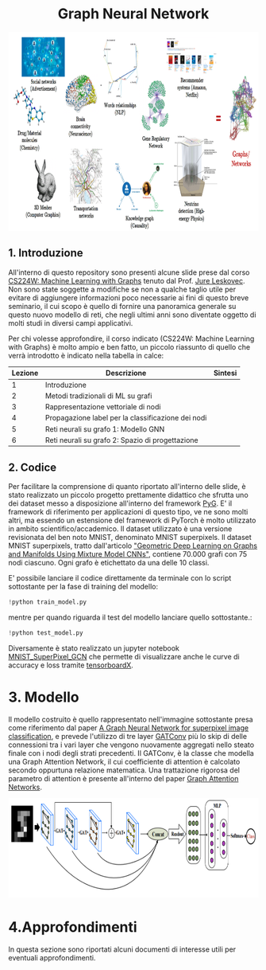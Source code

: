<h1 align="center">Graph Neural Network</h1>

<p align="center"><img src="img/graph_data.png" height="400"/></p>

## 1. Introduzione

All'interno di questo repository sono presenti alcune slide prese dal corso [CS224W: Machine Learning with Graphs](http://snap.stanford.edu/class/cs224w-2020/) tenuto dal Prof. [Jure Leskovec](https://profiles.stanford.edu/jure-leskovec).
Non sono state soggette a modifiche se non a qualche taglio utile per evitare di aggiungere informazioni poco necessarie ai fini di questo breve seminario, il cui scopo è quello di fornire una panoramica generale su questo nuovo
modello di reti, che negli ultimi anni sono diventate oggetto di molti studi in diversi campi applicativi.

Per chi volesse approfondire, il corso indicato (CS224W: Machine Learning with Graphs) è molto ampio e ben fatto, un piccolo riassunto di quello che verrà introdotto è indicato nella tabella in calce:

| Lezione |                      Descrizione                    |     Sintesi       |
| ------- | --------------------------------------------------- | ----------------- |
|    1    | Introduzione                                        |                   |
|    2    | Metodi tradizionali di ML su grafi                  |                   |
|    3    | Rappresentazione vettoriale di nodi                 |                   |
|    4    | Propagazione label per la classificazione dei nodi  |                   |
|    5    | Reti neurali su grafo 1: Modello GNN                |                   |
|    6    | Reti neurali su grafo 2: Spazio di progettazione    |                   |

## 2. Codice

Per facilitare la comprensione di quanto riportato all'interno delle slide, è stato realizzato un piccolo progetto prettamente didattico che sfrutta uno dei dataset messo a disposizione all'interno del framework [PyG](https://pytorch-geometric.readthedocs.io/en/latest/). E' il framework di riferimento per applicazioni di questo tipo, ve ne sono molti altri, ma essendo un estensione del framework di PyTorch è molto utilizzato in ambito scientifico/accademico. Il dataset utilizzato è una versione revisionata del ben noto MNIST, denominato MNIST superpixels. Il dataset MNIST superpixels, tratto dall'articolo ["Geometric Deep Learning on Graphs and Manifolds Using Mixture Model CNNs"](https://arxiv.org/pdf/1611.08402.pdf), contiene 70.000 grafi con 75 nodi ciascuno. Ogni grafo è etichettato da una delle 10 classi.

E' possibile lanciare il codice direttamente da terminale con lo script sottostante per la fase di training del modello:

```python
!python train_model.py
```

mentre per quando riguarda il test del modello lanciare quello sottostante.:

```python
!python test_model.py
```

Diversamente è stato realizzato un jupyter notebook [MNIST_SuperPixel_GCN](src/MNIST_SuperPixel_GCN.ipynb) che permette di visualizzare anche le curve di accuracy e loss tramite [tensorboardX](https://github.com/lanpa/tensorboardX).

# 3. Modello

Il modello costruito è quello rappresentato nell'immagine sottostante presa come riferimento dal paper [A Graph Neural Network for superpixel image
classification](https://iopscience.iop.org/article/10.1088/1742-6596/1871/1/012071/pdf), e prevede l'utilizzo di tre layer [GATConv](https://pytorch-geometric.readthedocs.io/en/latest/generated/torch_geometric.nn.conv.GATConv.html) più lo skip di delle connessioni tra i vari layer che vengono nuovamente aggregati nello steato finale con i nodi degli strati precedenti. Il GATConv, è la classe che modella una Graph Attention Network, il cui coefficiente di attention è calcolato secondo oppurtuna relazione matematica. Una trattazione rigorosa del parametro di attention è presente all'interno del paper [Graph Attention Networks](https://arxiv.org/pdf/1710.10903.pdf).

<p align="center"><img src="img/gnn_model.png" height="200"/></p>

# 4.Approfondimenti

In questa sezione sono riportati alcuni documenti di interesse utili per eventuali approfondimenti.
